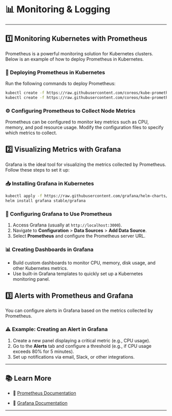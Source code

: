 # 📊 Monitoring & Logging

---

## 1️⃣ Monitoring Kubernetes with Prometheus

Prometheus is a powerful monitoring solution for Kubernetes clusters. Below is an example of how to deploy Prometheus in Kubernetes.

### 🚀 Deploying Prometheus in Kubernetes

Run the following commands to deploy Prometheus:

```bash
kubectl create -f https://raw.githubusercontent.com/coreos/kube-prometheus/master/manifests/setup/
kubectl create -f https://raw.githubusercontent.com/coreos/kube-prometheus/master/manifests/
```

### ⚙️ Configuring Prometheus to Collect Node Metrics

Prometheus can be configured to monitor key metrics such as CPU, memory, and pod resource usage. Modify the configuration files to specify which metrics to collect.

## 2️⃣ Visualizing Metrics with Grafana

Grafana is the ideal tool for visualizing the metrics collected by Prometheus. Follow these steps to set it up:

### 📥 Installing Grafana in Kubernetes

```bash
kubectl apply -f https://raw.githubusercontent.com/grafana/helm-charts/main/charts/grafana/crds/crds.yaml
helm install grafana stable/grafana
```

### 🔗 Configuring Grafana to Use Prometheus

1. Access Grafana (usually at `http://localhost:3000`).
2. Navigate to **Configuration** > **Data Sources** > **Add Data Source**.
3. Select **Prometheus** and configure the Prometheus server URL.

### 📊 Creating Dashboards in Grafana

- Build custom dashboards to monitor CPU, memory, disk usage, and other Kubernetes metrics.
- Use built-in Grafana templates to quickly set up a Kubernetes monitoring panel.

## 3️⃣ Alerts with Prometheus and Grafana

You can configure alerts in Grafana based on the metrics collected by Prometheus.

### ⚠️ Example: Creating an Alert in Grafana

1. Create a new panel displaying a critical metric (e.g., CPU usage).
2. Go to the **Alerts** tab and configure a threshold (e.g., if CPU usage exceeds 80% for 5 minutes).
3. Set up notifications via email, Slack, or other integrations.

---

## 📚 Learn More

- 📖 [Prometheus Documentation](https://prometheus.io/docs/)

- 📖 [Grafana Documentation](https://grafana.com/docs/)

---
